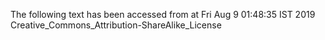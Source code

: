 The following text has been accessed from at Fri Aug 9 01:48:35 IST 2019
Creative_Commons_Attribution-ShareAlike_License
